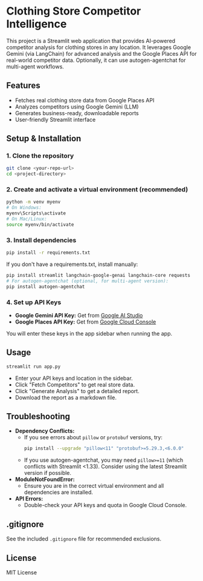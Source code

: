 # Clothing Store Competitor Intelligence

This project is a Streamlit web application that provides AI-powered competitor analysis for clothing stores in any location. It leverages Google Gemini (via LangChain) for advanced analysis and the Google Places API for real-world competitor data. Optionally, it can use autogen-agentchat for multi-agent workflows.

## Features
- Fetches real clothing store data from Google Places API
- Analyzes competitors using Google Gemini (LLM)
- Generates business-ready, downloadable reports
- User-friendly Streamlit interface

## Setup & Installation

### 1. Clone the repository
```bash
git clone <your-repo-url>
cd <project-directory>
```

### 2. Create and activate a virtual environment (recommended)
```bash
python -m venv myenv
# On Windows:
myenv\Scripts\activate
# On Mac/Linux:
source myenv/bin/activate
```

### 3. Install dependencies
```bash
pip install -r requirements.txt
```
If you don't have a requirements.txt, install manually:
```bash
pip install streamlit langchain-google-genai langchain-core requests
# For autogen-agentchat (optional, for multi-agent version):
pip install autogen-agentchat
```

### 4. Set up API Keys
- **Google Gemini API Key:** Get from [Google AI Studio](https://aistudio.google.com/app/apikey)
- **Google Places API Key:** Get from [Google Cloud Console](https://console.cloud.google.com/apis/library/places-backend.googleapis.com)

You will enter these keys in the app sidebar when running the app.

## Usage
```bash
streamlit run app.py
```
- Enter your API keys and location in the sidebar.
- Click "Fetch Competitors" to get real store data.
- Click "Generate Analysis" to get a detailed report.
- Download the report as a markdown file.

## Troubleshooting
- **Dependency Conflicts:**
  - If you see errors about `pillow` or `protobuf` versions, try:
    ```bash
    pip install --upgrade "pillow<11" "protobuf>=5.29.3,<6.0.0"
    ```
  - If you use autogen-agentchat, you may need `pillow>=11` (which conflicts with Streamlit <1.33). Consider using the latest Streamlit version if possible.
- **ModuleNotFoundError:**
  - Ensure you are in the correct virtual environment and all dependencies are installed.
- **API Errors:**
  - Double-check your API keys and quota in Google Cloud Console.

## .gitignore
See the included `.gitignore` file for recommended exclusions.

## License
MIT License 
